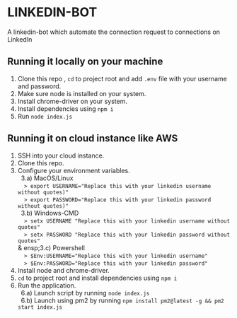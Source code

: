 # LINKEDIN-BOT 
A linkedin-bot which automate the connection request to connections on LinkedIn

## Running it locally on your machine 

1) Clone this repo ,  `cd` to project root and add `.env` file with your username and password. 
2) Make sure node is installed on your system. 
3) Install chrome-driver on your system. 
4) Install dependencies using `npm i` 
5) Run `node index.js` 

## Running it on cloud instance like AWS 

1) SSH into your cloud instance. 
2) Clone this repo. 
3) Configure your environment variables. <br /> 
&ensp;3.a) MacOS/Linux <br /> 
&emsp;`> export USERNAME="Replace this with your linkedin username without quotes)"` <br /> 
&emsp;`> export PASSWORD="Replace this with your linkedin password without quotes)"` <br /> 
&ensp;3.b) Windows-CMD <br /> 
&emsp;`> setx USERNAME "Replace this with your linkedin username without quotes"` <br /> 
&emsp;`> setx PASSWORD "Replace this with your linkedin password without quotes"` <br /> &
ensp;3.c) Powershell <br /> &emsp;`> $Env:USERNAME="Replace this with your linkedin username"` <br /> 
&emsp;`> $Env:PASSWORD="Replace this with your linkedin password"` <br /> 
4) Install node and chrome-driver. 
5) `cd` to project root and install dependencies using `npm i` 
6) Run the application. <br /> 
&ensp;6.a) Launch script by running `node index.js` <br /> 
&ensp;6.b) Launch using pm2 by running `npm install pm2@latest -g && pm2 start index.js` <br />
